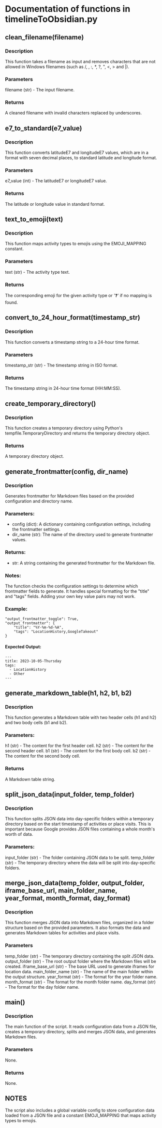 # Documentation of functions in timelineToObsidian.py

## clean_filename(filename)
### Description
This function takes a filename as input and removes characters that are not allowed in Windows filenames (such as /, \, :, *, ?, ", <, > and |).
### Parameters
filename (str) - The input filename.
### Returns
A cleaned filename with invalid characters replaced by underscores.

## e7_to_standard(e7_value)
### Description
This function converts latitudeE7 and longitudeE7 values, which are in a format with seven decimal places, to standard latitude and longitude format.
### Parameters
e7_value (int) - The latitudeE7 or longitudeE7 value.
### Returns
The latitude or longitude value in standard format.

## text_to_emoji(text)
### Description
This function maps activity types to emojis using the EMOJI_MAPPING constant.
### Parameters
text (str) - The activity type text.
### Returns
The corresponding emoji for the given activity type or '❓' if no mapping is found.

## convert_to_24_hour_format(timestamp_str)
### Description
This function converts a timestamp string to a 24-hour time format.
### Parameters
timestamp_str (str) - The timestamp string in ISO format.
### Returns
The timestamp string in 24-hour time format (HH:MM:SS).

## create_temporary_directory()
### Description
This function creates a temporary directory using Python's tempfile.TemporaryDirectory and returns the temporary directory object.
### Returns
A temporary directory object.


## generate_frontmatter(config, dir_name)
### Description
Generates frontmatter for Markdown files based on the provided configuration and directory name.
### Parameters:
- config (dict): A dictionary containing configuration settings, including the frontmatter settings.
- dir_name (str): The name of the directory used to generate frontmatter values.
### Returns:
- str: A string containing the generated frontmatter for the Markdown file.
### Notes:
The function checks the configuration settings to determine which frontmatter fields to generate.
It handles special formatting for the "title" and "tags" fields. Adding your own key value pairs may not work.
### Example:
```
"output_frontmatter_toggle": True,
"output_frontmatter": {
    "title": "%Y-%m-%d-%A",
    "tags": "LocationHistory,GoogleTakeout"
}
```
#### Expected Output:
```
---
title: 2023-10-05-Thursday
tags:
  - LocationHistory
  - Other
---
```

## generate_markdown_table(h1, h2, b1, b2)
### Description
This function generates a Markdown table with two header cells (h1 and h2) and two body cells (b1 and b2).
### Parameters:
h1 (str) - The content for the first header cell.
h2 (str) - The content for the second header cell.
b1 (str) - The content for the first body cell.
b2 (str) - The content for the second body cell.
### Returns
A Markdown table string.

## split_json_data(input_folder, temp_folder)
### Description
This function splits JSON data into day-specific folders within a temporary directory based on the start timestamp of activities or place visits. This is important because Google provides JSON files containing a whole month's worth of data.
### Parameters:
input_folder (str) - The folder containing JSON data to be split.
temp_folder (str) - The temporary directory where the data will be split into day-specific folders.

## merge_json_data(temp_folder, output_folder, iframe_base_url, main_folder_name, year_format, month_format, day_format)
### Description
This function merges JSON data into Markdown files, organized in a folder structure based on the provided parameters. It also formats the data and generates Markdown tables for activities and place visits.
### Parameters
temp_folder (str) - The temporary directory containing the split JSON data.
output_folder (str) - The root output folder where the Markdown files will be created.
iframe_base_url (str) - The base URL used to generate iframes for location data.
main_folder_name (str) - The name of the main folder within the output structure.
year_format (str) - The format for the year folder name.
month_format (str) - The format for the month folder name.
day_format (str) - The format for the day folder name.

## main()
### Description
The main function of the script. It reads configuration data from a JSON file, creates a temporary directory, splits and merges JSON data, and generates Markdown files.
### Parameters
None.
### Returns
None.

## NOTES
The script also includes a global variable config to store configuration data loaded from a JSON file and a constant EMOJI_MAPPING that maps activity types to emojis.
